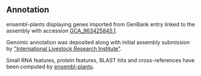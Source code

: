 **Annotation**
----------

ensembl-plants displaying genes imported from GenBank entry linked to the assembly with accession [GCA\_963425845.1](http://www.ebi.ac.uk/ena/data/view/GCA_963425845.1).

Genomic annotation was deposited along with initial assembly submission by ["International Livestock Research Institute"](https://www.ilri.org/).

Small RNA features, protein features, BLAST hits and cross-references have been
computed by [ensembl-plants](https://plants.ensembl.org/info/genome/annotation/index.html).
